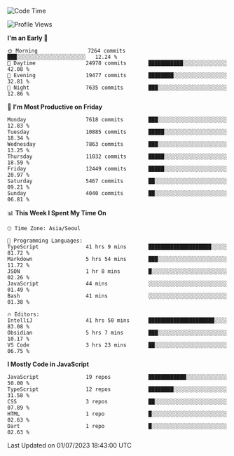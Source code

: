 <!--START_SECTION:waka-->
![Code Time](http://img.shields.io/badge/Code%20Time-5%2C121%20hrs%2059%20mins-blue)

![Profile Views](http://img.shields.io/badge/Profile%20Views-0-blue)

**I'm an Early 🐤** 

```text
🌞 Morning                7264 commits        ███░░░░░░░░░░░░░░░░░░░░░░   12.24 % 
🌆 Daytime                24978 commits       ███████████░░░░░░░░░░░░░░   42.08 % 
🌃 Evening                19477 commits       ████████░░░░░░░░░░░░░░░░░   32.81 % 
🌙 Night                  7635 commits        ███░░░░░░░░░░░░░░░░░░░░░░   12.86 % 
```
📅 **I'm Most Productive on Friday** 

```text
Monday                   7618 commits        ███░░░░░░░░░░░░░░░░░░░░░░   12.83 % 
Tuesday                  10885 commits       █████░░░░░░░░░░░░░░░░░░░░   18.34 % 
Wednesday                7863 commits        ███░░░░░░░░░░░░░░░░░░░░░░   13.25 % 
Thursday                 11032 commits       █████░░░░░░░░░░░░░░░░░░░░   18.59 % 
Friday                   12449 commits       █████░░░░░░░░░░░░░░░░░░░░   20.97 % 
Saturday                 5467 commits        ██░░░░░░░░░░░░░░░░░░░░░░░   09.21 % 
Sunday                   4040 commits        ██░░░░░░░░░░░░░░░░░░░░░░░   06.81 % 
```


📊 **This Week I Spent My Time On** 

```text
🕑︎ Time Zone: Asia/Seoul

💬 Programming Languages: 
TypeScript               41 hrs 9 mins       ████████████████████░░░░░   81.72 % 
Markdown                 5 hrs 54 mins       ███░░░░░░░░░░░░░░░░░░░░░░   11.72 % 
JSON                     1 hr 8 mins         █░░░░░░░░░░░░░░░░░░░░░░░░   02.26 % 
JavaScript               44 mins             ░░░░░░░░░░░░░░░░░░░░░░░░░   01.49 % 
Bash                     41 mins             ░░░░░░░░░░░░░░░░░░░░░░░░░   01.38 % 

🔥 Editors: 
IntelliJ                 41 hrs 50 mins      █████████████████████░░░░   83.08 % 
Obsidian                 5 hrs 7 mins        ███░░░░░░░░░░░░░░░░░░░░░░   10.17 % 
VS Code                  3 hrs 23 mins       ██░░░░░░░░░░░░░░░░░░░░░░░   06.75 % 
```

**I Mostly Code in JavaScript** 

```text
JavaScript               19 repos            ████████████░░░░░░░░░░░░░   50.00 % 
TypeScript               12 repos            ████████░░░░░░░░░░░░░░░░░   31.58 % 
CSS                      3 repos             ██░░░░░░░░░░░░░░░░░░░░░░░   07.89 % 
HTML                     1 repo              █░░░░░░░░░░░░░░░░░░░░░░░░   02.63 % 
Dart                     1 repo              █░░░░░░░░░░░░░░░░░░░░░░░░   02.63 % 
```




 Last Updated on 01/07/2023 18:43:00 UTC
<!--END_SECTION:waka-->
